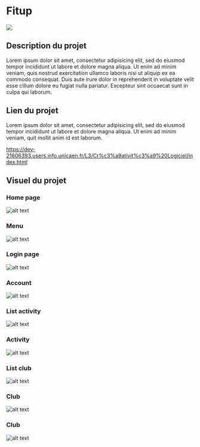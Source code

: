 # Fitup
![](https://tokei.rs/b1/github/Powarox2159/Fitup)

## Description du projet
Lorem ipsum dolor sit amet, consectetur adipisicing elit, sed do eiusmod tempor incididunt ut labore et dolore magna aliqua. Ut enim ad minim veniam, quis nostrud exercitation ullamco laboris nisi ut aliquip ex ea commodo consequat. Duis aute irure dolor in reprehenderit in voluptate velit esse cillum dolore eu fugiat nulla pariatur. Excepteur sint occaecat sunt in culpa qui laborum.

## Lien du projet
Lorem ipsum dolor sit amet, consectetur adipisicing elit, sed do eiusmod tempor incididunt ut labore et dolore magna aliqua. Ut enim ad minim veniam, quit mollit anim id est laborum.

https://dev-21606393.users.info.unicaen.fr/L3/Cr%c3%a9ativit%c3%a9%20Logiciel/index.html

## Visuel du projet

### Home page
![alt text](https://github.com/Powarox2159/Fitup/blob/master/ressources/screen/home_page.png?raw=true)

### Menu
![alt text](https://github.com/Powarox2159/Fitup/blob/master/ressources/screen/menu.png?raw=true)

### Login page
![alt text](https://github.com/Powarox2159/Fitup/blob/master/ressources/screen/login.png?raw=true)

### Account
![alt text](https://github.com/Powarox2159/Fitup/blob/master/ressources/screen/account.png?raw=true)

### List activity
![alt text](https://github.com/Powarox2159/Fitup/blob/master/ressources/screen/list_activity.png?raw=true)

### Activity
![alt text](https://github.com/Powarox2159/Fitup/blob/master/ressources/screen/activity.png?raw=true)

### List club
![alt text](https://github.com/Powarox2159/Fitup/blob/master/ressources/screen/list_club.png?raw=true)

### Club
![alt text](https://github.com/Powarox2159/Fitup/blob/master/ressources/screen/club.png?raw=true)

### Club
![alt text](https://github.com/Powarox2159/Fitup/blob/master/ressources/screen/map.png?raw=true)
